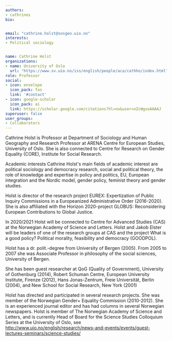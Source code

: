 ```yaml
---
authors:
- cathrines
bio:


email: "cathrine.holst@sosgeo.uio.no"
interests:
- Political sociology


name: Cathrine Holst
organizations:
- name: University of Oslo
  url: "https://www.sv.uio.no/iss/english/people/aca/cathho/index.html"
role: Professor
social:
- icon: envelope
  icon_pack: fas
  link: '#contact'
- icon: google-scholar
  icon_pack: ai
  link: https://scholar.google.com/citations?hl=no&user=nZcWgxoAAAAJ
superuser: false
user_groups:
- Collaborators
---
```


Cathrine Holst is Professor at Department of Sociology and Human Geography and Research Professor at ARENA Centre for European Studies, University of Oslo. She is also connected to Centre for Research on Gender Equality (CORE), Institute for Social Research.

Academic interests
Cathrine Holst's main fields of academic interest are political sociology and democracy research, social and political theory, the role of knowledge and expertise in policy and politics, EU, European integration and the Nordic model, gender policy, feminist theory and gender studies.

Holst is director of the research project EUREX: Expertization of Public Inquiry Commissions in a Europeanized Administrative Order (2016-2020). She is also affiliated with the Horizon 2020-project GLOBUS: Reconsidering European Contributions to Global Justice.

In 2020/2021 Holst will be connected to Centre for Advanced Studies (CAS) at the Norwegian Academy of Science and Letters. Holst and Jakob Elster will be leaders of one of the research groups at CAS and the project What is a good policy? Political morality, feasibility and democracy (GOODPOL).

Holst has a dr. polit.-degree from University of Bergen (2005). From 2005 to 2007 she was Associate Professor in philosophy of the social sciences, University of Bergen.

She has been guest researcher at QoG (Quality of Government), University of Gothenburg (2014), Robert Schuman Centre, European University Institute, Firenze (2012), Hans Jonas-Zentrum, Freie Universität, Berlin (2004), and New School for Social Research, New York (2001)

Holst has directed and participated in several research projects. She was member of the Norwegian Gender+ Equality Commission (2010-2012). She is an experienced journal editor and has had columns in several Norwegian newspapers. Holst is member of The Norwegian Academy of Science and Letters, and is currently Head of Board for the Science Studies Colloquium Series at the University of Oslo, see http://www.uio.no/english/research/news-and-events/events/guest-lectures-seminars/science-studies/
